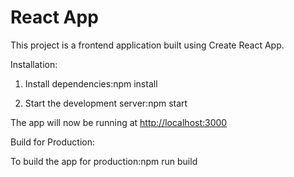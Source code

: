 React App
=========

This project is a frontend application built using Create React App.

Installation:

1.  Install dependencies:npm install
    
2.  Start the development server:npm start
    

The app will now be running at [http://localhost:3000](http://localhost:3000)

Build for Production:

To build the app for production:npm run build